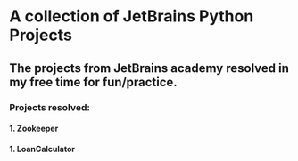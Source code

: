 # A collection of JetBrains Python Projects

## The projects from JetBrains academy resolved in my free time for fun/practice.

### Projects resolved:
#### 1. Zookeeper
#### 1. LoanCalculator
